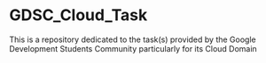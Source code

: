# GDSC_Cloud_Task
This is a repository dedicated to the task(s) provided by the Google Development Students Community particularly for its Cloud Domain
